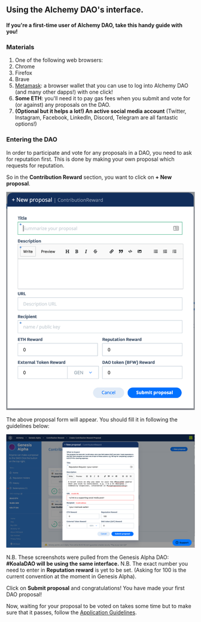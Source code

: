 ## Using the Alchemy DAO's interface.
#### If you're a first-time user of Alchemy DAO, take this handy guide with you!

### Materials
1. One of the following web browsers:
  1. Chrome
  1. Firefox
  1. Brave
1. [Metamask](https://metamask.io/): a browser wallet that you can use to log into Alchemy DAO (and many other dapps!) with one click!
1. **Some ETH**: you'll need it to pay gas fees when you submit and vote for (or against) any proposals on the DAO.
1. **(Optional but it helps a lot!) An active social media account** (Twitter, Instagram, Facebook, LinkedIn, Discord, Telegram are all fantastic options!)

### Entering the DAO
In order to participate and vote for any proposals in a DAO, you need to ask for reputation first.
This is done by making your own proposal which requests for reputation.

So in the **Contribution Reward** section, you want to click on **+ New proposal**.  

![The proposal form](https://raw.githubusercontent.com/bitfwdcommunity/KoalaDAO/master/Tutorial%20files/Blank%20Proposal%20form.png)

The above proposal form will appear. You should fill it in following the guidelines below:

![Filled proposal example](https://raw.githubusercontent.com/bitfwdcommunity/KoalaDAO/master/Tutorial%20files/Filled%20Proposal%20example.png)

N.B. These screenshots were pulled from the Genesis Alpha DAO: **#KoalaDAO will be using the same interface.**
N.B. The exact number you need to enter in **Reputation reward** is yet to be set. (Asking for 100 is the current convention at the moment in Genesis Alpha).

Click on **Submit proposal** and congratulations! You have made your first DAO proposal!

Now, waiting for your proposal to be voted on takes some time but to make sure that it passes, follow the [Application Guidelines](Application_Guideline.MD).
